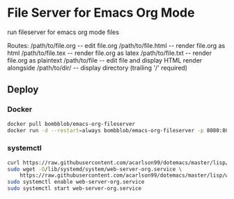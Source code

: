 # File Server for Emacs Org Mode

run fileserver for emacs org mode files

Routes:
/path/to/file.org -- edit file.org
/path/to/file.html -- render file.org as html
/path/to/file.tex -- render file.org as latex
/path/to/file.txt -- render file.org as plaintext
/path/to/file -- edit file and display HTML render alongside
/path/to/dir/ -- display directory (trailing '/' required)

## Deploy

### Docker

```sh
docker pull bombblob/emacs-org-fileserver
docker run -d --restart=always bombblob/emacs-org-fileserver -p 8080:8080
```

### systemctl

```sh
curl https://raw.githubusercontent.com/acarlson99/dotemacs/master/lisp/web-server-org/web-server-org-setup.sh | sudo bash
sudo wget -O/lib/systemd/system/web-server-org.service \
    https://raw.githubusercontent.com/acarlson99/dotemacs/master/lisp/web-server-org/web-server-org.service
sudo systemctl enable web-server-org.service
sudo systemctl start web-server-org.service
```
